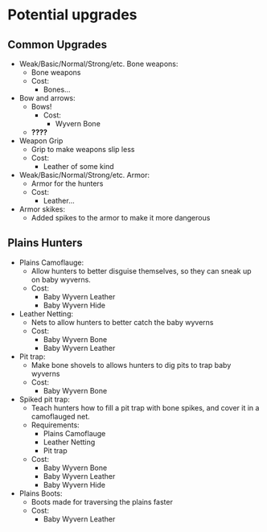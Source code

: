 # Potential upgrades

## Common Upgrades

- Weak/Basic/Normal/Strong/etc. Bone weapons:
  - Bone weapons
  - Cost:
    - Bones...
- Bow and arrows:
  - Bows!
    - Cost:
      - Wyvern Bone
  - **????**
- Weapon Grip
  - Grip to make weapons slip less
  - Cost:
    - Leather of some kind
- Weak/Basic/Normal/Strong/etc. Armor:
  - Armor for the hunters
  - Cost:
    - Leather...
- Armor skikes:
  - Added spikes to the armor to make it more dangerous

## Plains Hunters

- Plains Camoflauge:
  - Allow hunters to better disguise themselves, so they can sneak up on baby wyverns.
  - Cost:
    - Baby Wyvern Leather
    - Baby Wyvern Hide
- Leather Netting:
  - Nets to allow hunters to better catch the baby wyverns
  - Cost:
    - Baby Wyvern Bone
    - Baby Wyvern Leather
- Pit trap:
  - Make bone shovels to allows hunters to dig pits to trap baby wyverns
  - Cost:
    - Baby Wyvern Bone
- Spiked pit trap:
  - Teach hunters how to fill a pit trap with bone spikes, and cover it in a camoflauged net.
  - Requirements:
    - Plains Camoflauge
    - Leather Netting
    - Pit trap
  - Cost:
    - Baby Wyvern Bone
    - Baby Wyvern Leather
    - Baby Wyvern Hide
- Plains Boots:
  - Boots made for traversing the plains faster
  - Cost:
    - Baby Wyvern Leather
